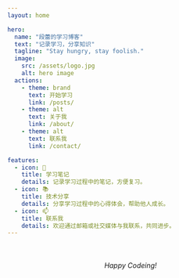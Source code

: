 ```yaml
---
layout: home

hero:
  name: "段蕾的学习博客"
  text: "记录学习，分享知识"
  tagline: "Stay hungry, stay foolish."
  image:
    src: /assets/logo.jpg
    alt: hero image
  actions:
    - theme: brand
      text: 开始学习
      link: /posts/
    - theme: alt
      text: 关于我
      link: /about/
    - theme: alt
      text: 联系我
      link: /contact/

features:
  - icon: 📝
    title: 学习笔记
    details: 记录学习过程中的笔记，方便复习。
  - icon: 📚
    title: 技术分享
    details: 分享学习过程中的心得体会，帮助他人成长。
  - icon: 📫
    title: 联系我
    details: 欢迎通过邮箱或社交媒体与我联系，共同进步。
---
```


<div style="text-align: center; margin-top: 50px;">
  <em>Happy Codeing!</em>
</div>
